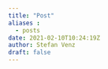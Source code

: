 ```yaml
---
title: "Post"
aliases :
  - posts
date: 2021-02-10T10:24:19Z
author: Stefan Venz
draft: false
---
```


